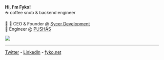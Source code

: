 **Hi, I'm Fyko!**   
☕ coffee snob & backend engineer

💼 🔨 CEO & Founder @ [Sycer Development](https://github.com/sycerdev/)  
🔨 Engineer @ [PUSHAS](https://github.com/PUSHAS)  

<a href="https://git.io/streak-stats" style="margin-right: 50px">
  <img align="center" src="https://github-readme-streak-stats.herokuapp.com?user=Fyko&theme=dark" />         
</a>
<br><hr>

[Twitter](https://twitter.com/Fykowo) - [LinkedIn](https://linkedin.com/in/carterhimmel) - [fyko.net](https://fyko.net/)
